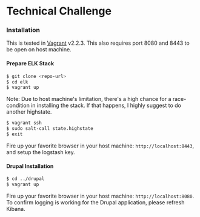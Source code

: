 # Technical Challenge

### Installation

This is tested in [Vagrant](https://www.vagrantup.com/) v2.2.3. This also requires port 8080 and 8443 to be open on host machine.
#### Prepare ELK Stack

```sh
$ git clone <repo-url>
$ cd elk
$ vagrant up
```
Note: Due to host machine's limitation, there's a high chance for a race-condition in installing the stack. If that happens, I highly suggest to do another highstate.
```sh
$ vagrant ssh
$ sudo salt-call state.highstate
$ exit
```

Fire up your favorite browser in your host machine: `http://localhost:8443`, and setup the logstash key.

#### Drupal Installation
```sh
$ cd ../drupal
$ vagrant up
```
Fire up your favorite browser in your host machine: `http://localhost:8080`.
To confirm logging is working for the Drupal application, please refresh Kibana.
